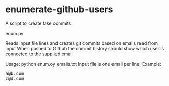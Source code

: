 # enumerate-github-users
A script to create fake commits

enum.py

Reads input file lines and creates git commits based on emails read from input
When pushed to Github the commit history should show which user is connected to the supplied email

Usage: python enum.oy emails.txt
Input file is one email per line. Example:
<pre>
a@b.com
c@d.com
</pre>
